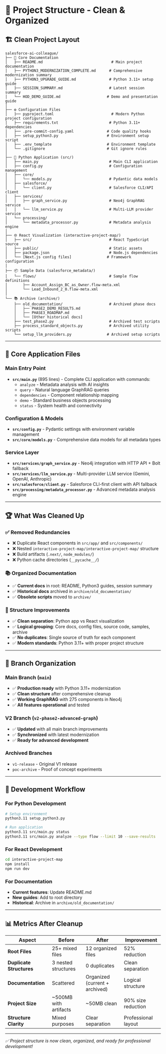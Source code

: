 # 📁 Project Structure - Clean & Organized

## 🏗️ **Clean Project Layout**

```
salesforce-ai-colleague/
├── 📄 Core Documentation
│   ├── README.md                               # Main project documentation
│   ├── PYTHON3_MODERNIZATION_COMPLETE.md      # Comprehensive modernization summary
│   ├── PYTHON3_UPGRADE_GUIDE.md               # Python 3.11+ setup guide
│   ├── SESSION_SUMMARY.md                     # Latest session summary
│   └── HOD_DEMO_GUIDE.md                     # Demo and presentation guide
│
├── ⚙️ Configuration Files
│   ├── pyproject.toml                          # Modern Python project configuration
│   ├── requirements.txt                       # Python 3.11+ dependencies
│   ├── .pre-commit-config.yaml               # Code quality hooks
│   ├── setup_python3.py                      # Environment setup script
│   ├── .env_template                         # Environment template
│   └── .gitignore                            # Git ignore rules
│
├── 🐍 Python Application (src/)
│   ├── main.py                                # Main CLI application
│   ├── config.py                              # Configuration management
│   ├── core/
│   │   └── models.py                          # Pydantic data models
│   ├── salesforce/
│   │   └── client.py                          # Salesforce CLI/API client
│   ├── services/
│   │   ├── graph_service.py                   # Neo4j GraphRAG service
│   │   └── llm_service.py                     # Multi-LLM provider service
│   └── processing/
│       └── metadata_processor.py              # Metadata analysis engine
│
├── 🌐 React Visualization (interactive-project-map/)
│   ├── src/                                   # React TypeScript source
│   ├── public/                                # Static assets
│   ├── package.json                           # Node.js dependencies
│   └── [Next.js config files]                # Framework configuration
│
├── 📦 Sample Data (salesforce_metadata/)
│   └── flows/                                 # Sample flow definitions
│       ├── Account_Assign_BC_as_Owner.flow-meta.xml
│       └── Lead_Inbound_2_0.flow-meta.xml
│
└── 📚 Archive (archive/)
    ├── old_documentation/                     # Archived phase docs
    │   ├── PHASE2_DEMO_RESULTS.md
    │   ├── PHASE3_ROADMAP.md
    │   └── [Other historical docs]
    ├── test_phase2.py                         # Archived test scripts
    ├── process_standard_objects.py            # Archived utility scripts
    └── setup_llm_providers.py                # Archived setup scripts
```

---

## 🎯 **Core Application Files**

### **Main Entry Point**
- **`src/main.py`** (895 lines) - Complete CLI application with commands:
  - `analyze` - Metadata analysis with AI insights
  - `query` - Natural language GraphRAG queries
  - `dependencies` - Component relationship mapping
  - `demo` - Standard business objects processing
  - `status` - System health and connectivity

### **Configuration & Models**
- **`src/config.py`** - Pydantic settings with environment variable management
- **`src/core/models.py`** - Comprehensive data models for all metadata types

### **Service Layer**
- **`src/services/graph_service.py`** - Neo4j integration with HTTP API + Bolt fallback
- **`src/services/llm_service.py`** - Multi-provider LLM service (Gemini, OpenAI, Anthropic)
- **`src/salesforce/client.py`** - Salesforce CLI-first client with API fallback
- **`src/processing/metadata_processor.py`** - Advanced metadata analysis engine

---

## 🏆 **What Was Cleaned Up**

### **✅ Removed Redundancies**
- ❌ Duplicate React components in `src/app/` and `src/components/`
- ❌ Nested `interactive-project-map/interactive-project-map/` structure
- ❌ Build artifacts (`.next/`, `node_modules/`)
- ❌ Python cache directories (`__pycache__/`)

### **📚 Organized Documentation**
- ✅ **Current docs** in root: README, Python3 guides, session summary
- ✅ **Historical docs** archived in `archive/old_documentation/`
- ✅ **Obsolete scripts** moved to `archive/`

### **🧹 Structure Improvements**
- ✅ **Clean separation**: Python app vs React visualization
- ✅ **Logical grouping**: Core docs, config files, source code, samples, archive
- ✅ **No duplicates**: Single source of truth for each component
- ✅ **Modern standards**: Python 3.11+ with proper project structure

---

## 🚀 **Branch Organization**

### **Main Branch** (`main`)
- ✅ **Production ready** with Python 3.11+ modernization
- ✅ **Clean structure** after comprehensive cleanup
- ✅ **Working GraphRAG** with 275 components in Neo4j
- ✅ **All features operational** and tested

### **V2 Branch** (`v2-phase2-advanced-graph`) 
- ✅ **Updated** with all main branch improvements
- ✅ **Synchronized** with latest modernization
- ✅ **Ready for advanced development**

### **Archived Branches**
- `v1-release` - Original V1 release
- `poc-archive` - Proof of concept experiments

---

## 🎯 **Development Workflow**

### **For Python Development**
```bash
# Setup environment
python3.11 setup_python3.py

# Run application  
python3.11 src/main.py status
python3.11 src/main.py analyze --type flow --limit 10 --save-results
```

### **For React Development**
```bash
cd interactive-project-map
npm install
npm run dev
```

### **For Documentation**
- **Current features**: Update README.md
- **New guides**: Add to root directory
- **Historical**: Archive in `archive/old_documentation/`

---

## 📊 **Metrics After Cleanup**

| Aspect | Before | After | Improvement |
|--------|--------|--------|-------------|
| **Root Files** | 25+ mixed files | 12 organized files | 52% reduction |
| **Duplicate Structures** | 3 nested structures | 0 duplicates | Clean separation |
| **Documentation** | Scattered | Organized (current + archived) | Logical structure |
| **Project Size** | ~500MB with artifacts | ~50MB clean | 90% size reduction |
| **Structure Clarity** | Mixed purposes | Clear separation | Professional layout |

---

*✅ Project structure is now clean, organized, and ready for professional development!* 